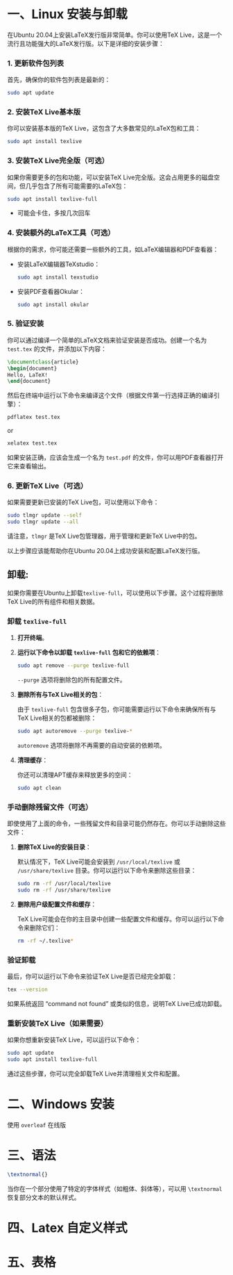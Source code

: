 # 一、Linux 安装与卸载

在Ubuntu 20.04上安装LaTeX发行版非常简单。你可以使用TeX Live，这是一个流行且功能强大的LaTeX发行版。以下是详细的安装步骤：

### 1. 更新软件包列表

首先，确保你的软件包列表是最新的：

```bash
sudo apt update
```

### 2. 安装TeX Live基本版

你可以安装基本版的TeX Live，这包含了大多数常见的LaTeX包和工具：

```bash
sudo apt install texlive
```

### 3. 安装TeX Live完全版（可选）

如果你需要更多的包和功能，可以安装TeX Live完全版。这会占用更多的磁盘空间，但几乎包含了所有可能需要的LaTeX包：

```bash
sudo apt install texlive-full
```

- 可能会卡住，多按几次回车

### 4. 安装额外的LaTeX工具（可选）

根据你的需求，你可能还需要一些额外的工具，如LaTeX编辑器和PDF查看器：

- 安装LaTeX编辑器TeXstudio：

  ```bash
  sudo apt install texstudio
  ```

- 安装PDF查看器Okular：

  ```bash
  sudo apt install okular
  ```

### 5. 验证安装

你可以通过编译一个简单的LaTeX文档来验证安装是否成功。创建一个名为 `test.tex` 的文件，并添加以下内容：

```latex
\documentclass{article}
\begin{document}
Hello, LaTeX!
\end{document}
```

然后在终端中运行以下命令来编译这个文件（根据文件第一行选择正确的编译引擎）：

```bash
pdflatex test.tex
```

or

```bash
xelatex test.tex
```

如果安装正确，应该会生成一个名为 `test.pdf` 的文件，你可以用PDF查看器打开它来查看输出。

### 6. 更新TeX Live（可选）

如果需要更新已安装的TeX Live包，可以使用以下命令：

```bash
sudo tlmgr update --self
sudo tlmgr update --all
```

请注意，`tlmgr` 是TeX Live包管理器，用于管理和更新TeX Live中的包。

以上步骤应该能帮助你在Ubuntu 20.04上成功安装和配置LaTeX发行版。

## 卸载:

如果你需要在Ubuntu上卸载`texlive-full`，可以使用以下步骤。这个过程将删除TeX Live的所有组件和相关数据。

### 卸载 `texlive-full`

1. **打开终端**。

2. **运行以下命令以卸载 `texlive-full` 包和它的依赖项**：

   ```bash
   sudo apt remove --purge texlive-full
   ```

   `--purge` 选项将删除包的所有配置文件。

3. **删除所有与TeX Live相关的包**：

   由于 `texlive-full` 包含很多子包，你可能需要运行以下命令来确保所有与TeX Live相关的包都被删除：

   ```bash
   sudo apt autoremove --purge texlive-*
   ```

   `autoremove` 选项将删除不再需要的自动安装的依赖项。

4. **清理缓存**：

   你还可以清理APT缓存来释放更多的空间：

   ```bash
   sudo apt clean
   ```

### 手动删除残留文件（可选）

即使使用了上面的命令，一些残留文件和目录可能仍然存在。你可以手动删除这些文件：

1. **删除TeX Live的安装目录**：

   默认情况下，TeX Live可能会安装到 `/usr/local/texlive` 或 `/usr/share/texlive` 目录。你可以运行以下命令来删除这些目录：

   ```bash
   sudo rm -rf /usr/local/texlive
   sudo rm -rf /usr/share/texlive
   ```

2. **删除用户级配置文件和缓存**：

   TeX Live可能会在你的主目录中创建一些配置文件和缓存。你可以运行以下命令来删除它们：

   ```bash
   rm -rf ~/.texlive*
   ```

### 验证卸载

最后，你可以运行以下命令来验证TeX Live是否已经完全卸载：

```bash
tex --version
```

如果系统返回 “command not found” 或类似的信息，说明TeX Live已成功卸载。

### 重新安装TeX Live（如果需要）

如果你想重新安装TeX Live，可以运行以下命令：

```bash
sudo apt update
sudo apt install texlive-full
```

通过这些步骤，你可以完全卸载TeX Live并清理相关文件和配置。



# 二、Windows 安装

使用 `overleaf` 在线版

# 三、语法

```latex
\textnormal{}
```

当你在一个部分使用了特定的字体样式（如粗体、斜体等），可以用 `\textnormal` 恢复部分文本的默认样式。

# 四、Latex 自定义样式







# 五、表格

